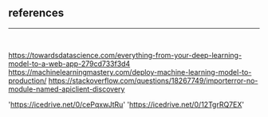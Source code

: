 ## references
<hr>
<br>

https://towardsdatascience.com/everything-from-your-deep-learning-model-to-a-web-app-279cd733f3d4
https://machinelearningmastery.com/deploy-machine-learning-model-to-production/
https://stackoverflow.com/questions/18267749/importerror-no-module-named-apiclient-discovery


'https://icedrive.net/0/cePqxwJtRu'
'https://icedrive.net/0/12TgrRQ7EX'
